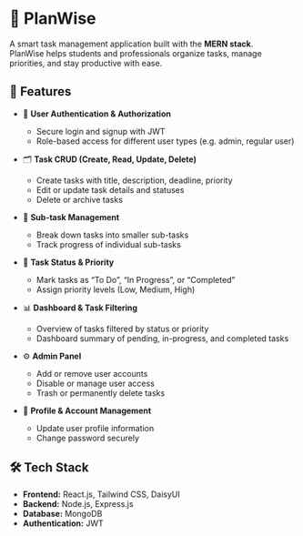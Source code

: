 # 📅 PlanWise

A smart task management application built with the **MERN stack**.  
PlanWise helps students and professionals organize tasks, manage priorities, and stay productive with ease.  

## 🚀 Features  

- 🔑 **User Authentication & Authorization**  
  - Secure login and signup with JWT  
  - Role-based access for different user types (e.g. admin, regular user)  

- 🗂️ **Task CRUD (Create, Read, Update, Delete)**  
  - Create tasks with title, description, deadline, priority  
  - Edit or update task details and statuses  
  - Delete or archive tasks  

- 🔄 **Sub-task Management**  
  - Break down tasks into smaller sub-tasks  
  - Track progress of individual sub-tasks  

- 📌 **Task Status & Priority**  
  - Mark tasks as “To Do”, “In Progress”, or “Completed”  
  - Assign priority levels (Low, Medium, High)  

- 📊 **Dashboard & Task Filtering**  
  - Overview of tasks filtered by status or priority  
  - Dashboard summary of pending, in-progress, and completed tasks  

- ⚙️ **Admin Panel**  
  - Add or remove user accounts  
  - Disable or manage user access  
  - Trash or permanently delete tasks  

- 👤 **Profile & Account Management**  
  - Update user profile information  
  - Change password securely  

## 🛠️ Tech Stack  
- **Frontend:** React.js, Tailwind CSS, DaisyUI  
- **Backend:** Node.js, Express.js  
- **Database:** MongoDB    
- **Authentication:** JWT  

